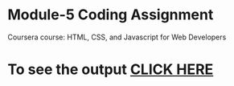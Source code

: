 
# Module-5 Coding Assignment

Coursera course: HTML, CSS, and Javascript for Web Developers

# To see the output [CLICK HERE](https://pashaasif30.github.io/coursera_assignment_module-5/index.html)
